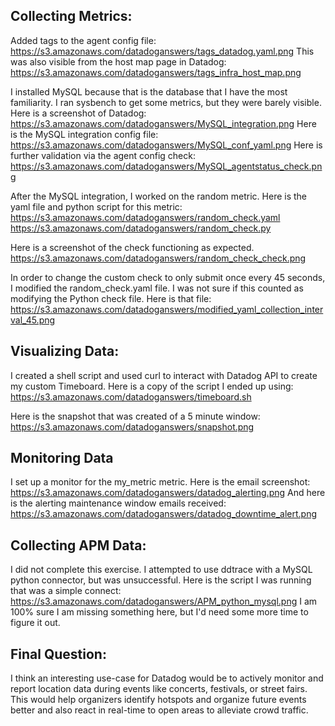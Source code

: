 ## Collecting Metrics:
Added tags to the agent config file:
https://s3.amazonaws.com/datadoganswers/tags_datadog.yaml.png
This was also visible from the host map page in Datadog:
https://s3.amazonaws.com/datadoganswers/tags_infra_host_map.png

I installed MySQL because that is the database that I have the most familiarity.
I ran sysbench to get some metrics, but they were barely visible. Here is a screenshot of Datadog:
https://s3.amazonaws.com/datadoganswers/MySQL_integration.png
Here is the MySQL integration config file:
https://s3.amazonaws.com/datadoganswers/MySQL_conf_yaml.png
Here is further validation via the agent config check:
https://s3.amazonaws.com/datadoganswers/MySQL_agentstatus_check.png

After the MySQL integration, I worked on the random metric. Here is the yaml file and python script for this metric:
https://s3.amazonaws.com/datadoganswers/random_check.yaml
https://s3.amazonaws.com/datadoganswers/random_check.py

Here is a screenshot of the check functioning as expected.
https://s3.amazonaws.com/datadoganswers/random_check_check.png

In order to change the custom check to only submit once every 45 seconds, I modified the random_check.yaml file. I was not sure if this counted as modifying the Python check file. Here is that file:
https://s3.amazonaws.com/datadoganswers/modified_yaml_collection_interval_45.png


## Visualizing Data:

I created a shell script and used curl to interact with Datadog API to create my custom Timeboard. Here is a copy of the script I ended up using:
https://s3.amazonaws.com/datadoganswers/timeboard.sh

Here is the snapshot that was created of a 5 minute window:
https://s3.amazonaws.com/datadoganswers/snapshot.png

## Monitoring Data

I set up a monitor for the my_metric metric. Here is the email screenshot:
https://s3.amazonaws.com/datadoganswers/datadog_alerting.png
And here is the alerting maintenance window emails received:
https://s3.amazonaws.com/datadoganswers/datadog_downtime_alert.png

## Collecting APM Data:
I did not complete this exercise. I attempted to use ddtrace with a MySQL python connector, but was unsuccessful. Here is the script I was running that was a simple connect:
https://s3.amazonaws.com/datadoganswers/APM_python_mysql.png
I am 100% sure I am missing something here, but I'd need some more time to figure it out.

## Final Question:
I think an interesting use-case for Datadog would be to actively monitor and report location data during events like concerts, festivals, or street fairs. This would help organizers identify hotspots and organize future events better and also react in real-time to open areas to alleviate crowd traffic. 

